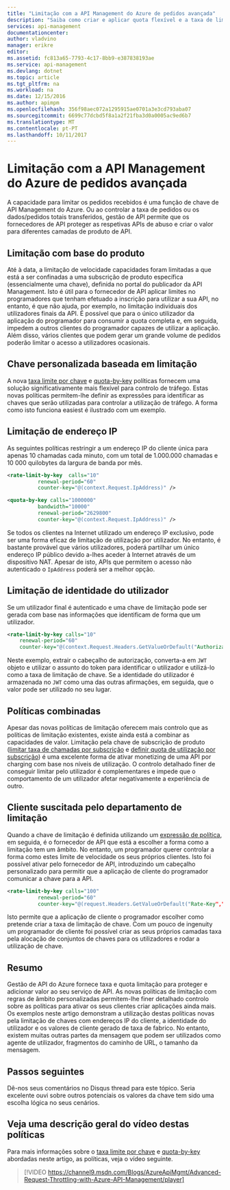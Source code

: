 ```yaml
---
title: "Limitação com a API Management do Azure de pedidos avançada"
description: "Saiba como criar e aplicar quota flexível e a taxa de limitação de políticas de API Management do Azure."
services: api-management
documentationcenter: 
author: vladvino
manager: erikre
editor: 
ms.assetid: fc813a65-7793-4c17-8bb9-e387838193ae
ms.service: api-management
ms.devlang: dotnet
ms.topic: article
ms.tgt_pltfrm: na
ms.workload: na
ms.date: 12/15/2016
ms.author: apimpm
ms.openlocfilehash: 356f98aec072a1295915ae0701a3e3cd793aba07
ms.sourcegitcommit: 6699c77dcbd5f8a1a2f21fba3d0a0005ac9ed6b7
ms.translationtype: MT
ms.contentlocale: pt-PT
ms.lasthandoff: 10/11/2017
---
```

# <a name="advanced-request-throttling-with-azure-api-management"></a>Limitação com a API Management do Azure de pedidos avançada
A capacidade para limitar os pedidos recebidos é uma função de chave de API Management do Azure. Ou ao controlar a taxa de pedidos ou os dados/pedidos totais transferidos, gestão de API permite que os fornecedores de API proteger as respetivas APIs de abuso e criar o valor para diferentes camadas de produto de API.

## <a name="product-based-throttling"></a>Limitação com base do produto
Até à data, a limitação de velocidade capacidades foram limitadas a que está a ser confinadas a uma subscrição de produto específica (essencialmente uma chave), definida no portal do publicador da API Management. Isto é útil para o fornecedor de API aplicar limites no programadores que tenham efetuado a inscrição para utilizar a sua API, no entanto, é que não ajuda, por exemplo, no limitação individuais dos utilizadores finais da API. É possível que para o único utilizador da aplicação do programador para consumir a quota completa e, em seguida, impedem a outros clientes do programador capazes de utilizar a aplicação. Além disso, vários clientes que podem gerar um grande volume de pedidos poderão limitar o acesso a utilizadores ocasionais.

## <a name="custom-key-based-throttling"></a>Chave personalizada baseada em limitação
A nova [taxa limite por chave](https://msdn.microsoft.com/library/azure/dn894078.aspx#LimitCallRateByKey) e [quota-by-key](https://msdn.microsoft.com/library/azure/dn894078.aspx#SetUsageQuotaByKey) políticas fornecem uma solução significativamente mais flexível para controlo de tráfego. Estas novas políticas permitem-lhe definir as expressões para identificar as chaves que serão utilizadas para controlar a utilização de tráfego. A forma como isto funciona easiest é ilustrado com um exemplo. 

## <a name="ip-address-throttling"></a>Limitação de endereço IP
As seguintes políticas restringir a um endereço IP do cliente única para apenas 10 chamadas cada minuto, com um total de 1.000.000 chamadas e 10 000 quilobytes da largura de banda por mês. 

```xml
<rate-limit-by-key  calls="10"
          renewal-period="60"
          counter-key="@(context.Request.IpAddress)" />

<quota-by-key calls="1000000"
          bandwidth="10000"
          renewal-period="2629800"
          counter-key="@(context.Request.IpAddress)" />
```

Se todos os clientes na Internet utilizado um endereço IP exclusivo, pode ser uma forma eficaz de limitação de utilização por utilizador. No entanto, é bastante provável que vários utilizadores, poderá partilhar um único endereço IP público devido a-lhes aceder à Internet através de um dispositivo NAT. Apesar de isto, APIs que permitem o acesso não autenticado o `IpAddress` poderá ser a melhor opção.

## <a name="user-identity-throttling"></a>Limitação de identidade do utilizador
Se um utilizador final é autenticado e uma chave de limitação pode ser gerada com base nas informações que identificam de forma que um utilizador.

```xml
<rate-limit-by-key calls="10"
    renewal-period="60"
    counter-key="@(context.Request.Headers.GetValueOrDefault("Authorization","").AsJwt()?.Subject)" />
```

Neste exemplo, extrair o cabeçalho de autorização, converta-a em `JWT` objeto e utilizar o assunto do token para identificar o utilizador e utilizá-lo como a taxa de limitação de chave. Se a identidade do utilizador é armazenada no `JWT` como uma das outras afirmações, em seguida, que o valor pode ser utilizado no seu lugar.

## <a name="combined-policies"></a>Políticas combinadas
Apesar das novas políticas de limitação oferecem mais controlo que as políticas de limitação existentes, existe ainda está a combinar as capacidades de valor. Limitação pela chave de subscrição de produto ([limitar taxa de chamadas por subscrição](https://msdn.microsoft.com/library/azure/dn894078.aspx#LimitCallRate) e [definir quota de utilização por subscrição](https://msdn.microsoft.com/library/azure/dn894078.aspx#SetUsageQuota)) é uma excelente forma de ativar monetizing de uma API por charging com base nos níveis de utilização. O controlo detalhado finer de conseguir limitar pelo utilizador é complementares e impede que o comportamento de um utilizador afetar negativamente a experiência de outro. 

## <a name="client-driven-throttling"></a>Cliente suscitada pelo departamento de limitação
Quando a chave de limitação é definida utilizando um [expressão de política](https://msdn.microsoft.com/library/azure/dn910913.aspx), em seguida, é o fornecedor de API que está a escolher a forma como a limitação tem um âmbito. No entanto, um programador querer controlar a forma como estes limite de velocidade os seus próprios clientes. Isto foi possível ativar pelo fornecedor de API, introduzindo um cabeçalho personalizado para permitir que a aplicação de cliente do programador comunicar a chave para a API.

```xml
<rate-limit-by-key calls="100"
          renewal-period="60"
          counter-key="@(request.Headers.GetValueOrDefault("Rate-Key",""))"/>
```

Isto permite que a aplicação de cliente o programador escolher como pretende criar a taxa de limitação de chave. Com um pouco de ingenuity um programador de cliente foi possível criar as seus próprios camadas taxa pela alocação de conjuntos de chaves para os utilizadores e rodar a utilização de chave.

## <a name="summary"></a>Resumo
Gestão de API do Azure fornece taxa e quota limitação para proteger e adicionar valor ao seu serviço de API. As novas políticas de limitação com regras de âmbito personalizadas permitem-lhe finer detalhado controlo sobre as políticas para ativar os seus clientes criar aplicações ainda mais. Os exemplos neste artigo demonstram a utilização destas políticas novas pela limitação de chaves com endereços IP do cliente, a identidade do utilizador e os valores de cliente gerado de taxa de fabrico. No entanto, existem muitas outras partes da mensagem que podem ser utilizados como agente de utilizador, fragmentos do caminho de URL, o tamanho da mensagem.

## <a name="next-steps"></a>Passos seguintes
Dê-nos seus comentários no Disqus thread para este tópico. Seria excelente ouvi sobre outros potenciais os valores da chave tem sido uma escolha lógica no seus cenários.

## <a name="watch-a-video-overview-of-these-policies"></a>Veja uma descrição geral do vídeo destas políticas
Para mais informações sobre o [taxa limite por chave](https://msdn.microsoft.com/library/azure/dn894078.aspx#LimitCallRateByKey) e [quota-by-key](https://msdn.microsoft.com/library/azure/dn894078.aspx#SetUsageQuotaByKey) abordadas neste artigo, as políticas, veja o vídeo seguinte.

> [!VIDEO https://channel9.msdn.com/Blogs/AzureApiMgmt/Advanced-Request-Throttling-with-Azure-API-Management/player]
> 
> 

